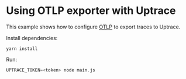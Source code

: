 # Using OTLP exporter with Uptrace

This example shows how to configure
[OTLP](https://github.com/open-telemetry/opentelemetry-js/tree/main/packages/opentelemetry-exporter-collector) to export traces
to Uptrace.

Install dependencies:

```shell
yarn install
```

Run:

```go
UPTRACE_TOKEN=<token> node main.js
```
